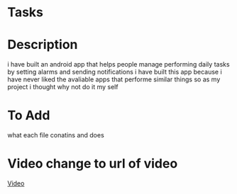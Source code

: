 # Tasks

# Description
i have built an android app that helps people manage performing daily tasks by setting alarms and sending notifications i have built this app because i have never liked the avaliable apps that performe similar things so as my project i thought why not do it my self
# To Add
 what each file conatins and does

# Video change to url of video
[Video](https://www.google.com/)